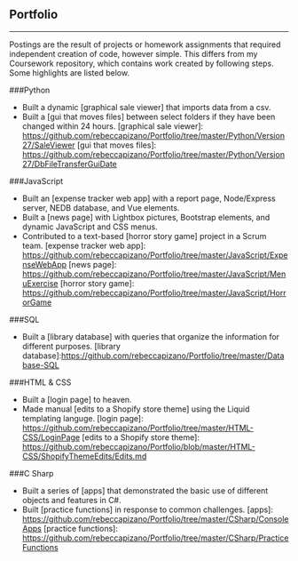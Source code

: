 ## Portfolio
___
Postings are the result of projects or homework assignments that required independent creation of code, however simple. This differs from my Coursework repository, which contains work created by following steps. Some highlights are listed below.

###Python
* Built a dynamic [graphical sale viewer] that imports data from a csv.
* Built a [gui that moves files] between select folders if they have been changed within 24 hours.
[graphical sale viewer]: https://github.com/rebeccapizano/Portfolio/tree/master/Python/Version27/SaleViewer
[gui that moves files]: https://github.com/rebeccapizano/Portfolio/tree/master/Python/Version27/DbFileTransferGuiDate

###JavaScript
* Built an [expense tracker web app] with a report page, Node/Express server, NEDB database, and Vue elements.
* Built a [news page] with Lightbox pictures, Bootstrap elements, and dynamic JavaScript and CSS menus.
* Contributed to a text-based [horror story game] project in a Scrum team.
[expense tracker web app]: https://github.com/rebeccapizano/Portfolio/tree/master/JavaScript/ExpenseWebApp
[news page]: https://github.com/rebeccapizano/Portfolio/tree/master/JavaScript/MenuExercise
[horror story game]: https://github.com/rebeccapizano/Portfolio/tree/master/JavaScript/HorrorGame

###SQL
* Built a [library database] with queries that organize the information for different purposes.
[library database]:https://github.com/rebeccapizano/Portfolio/tree/master/Database-SQL

###HTML & CSS
* Built a [login page] to heaven.
* Made manual [edits to a Shopify store theme] using the Liquid templating languge.
[login page]: https://github.com/rebeccapizano/Portfolio/tree/master/HTML-CSS/LoginPage
[edits to a Shopify store theme]: https://github.com/rebeccapizano/Portfolio/blob/master/HTML-CSS/ShopifyThemeEdits/Edits.md

###C Sharp
* Built a series of [apps] that demonstrated the basic use of different objects and features in C#.
* Built [practice functions] in response to common challenges.
[apps]: https://github.com/rebeccapizano/Portfolio/tree/master/CSharp/ConsoleApps
[practice functions]: https://github.com/rebeccapizano/Portfolio/tree/master/CSharp/PracticeFunctions
